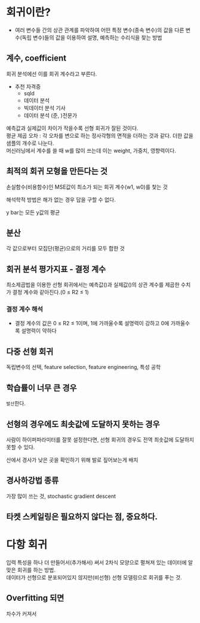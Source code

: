 # 회귀이란?
- 여러 변수들 간의 상관 관계를 파악하여 어떤 특정 변수(종속 변수)의 값을 다른 변수(독립 변수)들의 값을 이용하여 설명, 예측하는 수리식을 찾는 방법

## 계수, coefficient
회귀 분석에선 이를 회귀 계수라고 부른다. 

- 추천 자격증
  - sqld
  - 데이터 분석 
  - 빅데이터 분석 기사
  - 데이터 분석 (준, )전문가

예측값과 실제값이 차이가 작을수록 선형 회귀가 잘된 것이다.  
평균 제곱 오차 : 각 오차를 변으로 하는 정사각형의 면적을 더하는 것과 같다. 더한 값을 샘플의 개수로 나눈다.  
머신러닝에서 계수를 쓸 때 w를 많이 쓰는데 이는 weight, 가중치, 영향력이다.  

## 최적의 회귀 모형을 만든다는 것
손실함수(비용함수)인 MSE값이 최소가 되는 회귀 계수(w1, w0)를 찿는 것  

해석학적 방법은 해가 없는 경우 답을 구할 수 없다.  

y bar는 모든 y값의 평균  

## 분산
각 값으로부터 모집단(평균)으로의 거리를 모두 합한 것  

## 회귀 분석 평가지표 - 결정 계수
최소제곱법을 이용한 선형 회귀에서는 예측값()과 실제값()의 상관 계수를 제곱한 수치가 결정 계수와 같아진다.(0 ≤ R2 ≤ 1)
### 결정 계수 해석
- 결정 계수의 값은 0 ≤ R2 ≤ 1이며, 1에 가까울수록 설명력이 강하고 0에 가까울수록 설명력이 약하다

## 다중 선형 회귀
독립변수의 선택, feature selection, feature engineering, 특성 공학

## 학습률이 너무 큰 경우
`발산`한다.

## 선형의 경우에도 최솟값에 도달하지 못하는 경우
사람이 하이퍼파라미터를 잘못 설정한다면, 선형 회귀의 경우도 전역 최솟값에 도달하지 못할 수 있다.  

산에서 경사가 낮은 곳을 확인하기 위해 발로 짚어보는게 배치

## 경사하강법 종류
가장 많이 쓰는 것, stochastic gradient descent

## 타켓 스케일링은 필요하지 않다는 점, 중요하다.

# 다항 회귀
입력 특성을 하나 더 만들어서(추가해서) 써서 2차식 모양으로 펼쳐져 있는 데이터에 알맞은 회귀를 하는 방법.  
데이터가 선형으로 분포되어있지 않지만(비선형) 선형 모델링으로 회귀를 푸는 것.
## Overfitting 되면
차수가 커져서 